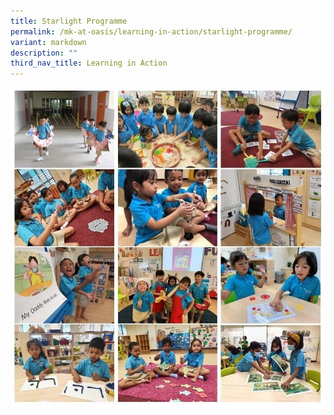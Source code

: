 ```yaml
---
title: Starlight Programme
permalink: /mk-at-oasis/learning-in-action/starlight-programme/
variant: markdown
description: ""
third_nav_title: Learning in Action
---
```

![](/images/photo%20collage%20starlight.jpg)